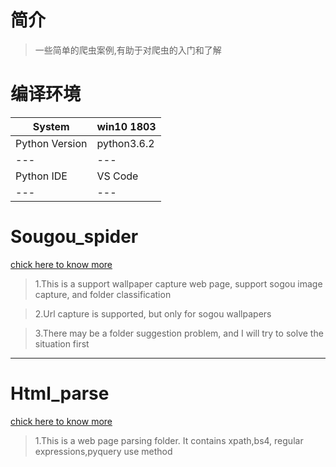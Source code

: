 # **简介**

> 一些简单的爬虫案例,有助于对爬虫的入门和了解

# **编译环境**
System | win10 1803
--- | --- |
Python Version | python3.6.2
--- | --- |
Python IDE | VS Code
--- | --- |


# Sougou_spider
[chick here to know more](https://github.com/hfg123/Spider_crawler/tree/master/Sougou_spider)

      
>1.This is a support wallpaper capture web page, support sogou image capture, and folder classification

>2.Url capture is supported, but only for sogou wallpapers

>3.There may be a folder suggestion problem, and I will try to solve the situation first

***

# Html_parse
[chick here to know more](https://github.com/hfg123/Spider_crawler/tree/master/Html_parse)

>1.This is a web page parsing folder. It contains xpath,bs4, regular expressions,pyquery use method


